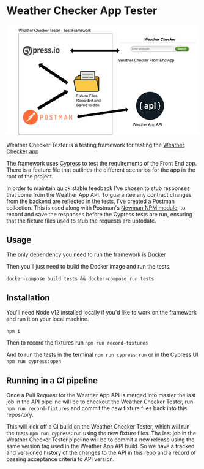 # Weather Checker App Tester

![testing diagram](./test-framework.png)
 
Weather Checker Tester is a testing framework for testing the [Weather Checker app](https://serene-mountain-14043.herokuapp.com/)
 
 
The framework uses [Cypress](https://www.cypress.io/) to test the requirements of the Front End app. There is a feature file that outlines the different scenarios for the app in the root of the project.
 
In order to maintain quick stable feedback I've chosen to stub responses that come from the Weather App API. To guarantee any contract changes from the backend are reflected in the tests, I've created a Postman collection. This is used along with Postman's [Newman NPM module](https://www.npmjs.com/package/newman), to record and save the responses before the Cypress tests are run, ensuring that the fixture files used to stub the requests are uptodate.
 
 
## Usage
 
The only dependency you need to run the framework is [Docker](https://docs.docker.com/engine/install/)

Then you'll just need to build the Docker image and run the tests.
 
`docker-compose build tests && docker-compose run tests`
 
## Installation
 
You'll need Node v12 installed locally if you'd like to work on the framework and run it on your local machine.
 
`npm i`
 
Then to record the fixtures run `npm run record-fixtures`
 
And to run the tests in the terminal `npm run cypress:run` or in the Cypress UI `npm run cypress:open`
 
 
## Running in a CI pipeline
 
Once a Pull Request for the Weather App API is merged into master the last job in the API pipeline will be to
checkout the Weather Checker Tester, run `npm run record-fixtures` and commit the new fixture files back into this repository.
 
This will kick off a CI build on the Weather Checker Tester, which will run the tests `npm run cypress:run` using the new fixture files.
The last job in the Weather Checker Tester pipeline will be to commit a new release using the same version tag used in the Weather App API build. So we have a tracked and versioned history of the changes to the API in this repo and a record of passing acceptance criteria to API version.
 
 

